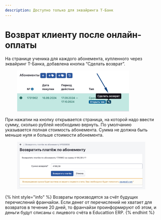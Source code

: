 ```yaml
---
description: Доступно только для эквайринга Т-Банк
---
```


# Возврат клиенту после онлайн-оплаты

На странице ученика для каждого абонемента, купленного через эквайринг Т-Банка, добавлена кнопка “Сделать возврат”.&#x20;

<figure><img src="../.gitbook/assets/image (1) (1) (1) (1) (1) (1) (1).png" alt="" width="370"><figcaption></figcaption></figure>

При нажатии на кнопку открывается страница, на которой надо ввести сумму, сколько рублей необходимо вернуть. По умолчанию указывается полная стоимость абонемента. Сумма не должна быть меньше нуля и больше стоимости абонемента.

<figure><img src="../.gitbook/assets/image (1) (1) (1) (1) (1) (1) (1) (1).png" alt="" width="563"><figcaption></figcaption></figure>

{% hint style="info" %}
Возвраты производятся за счёт будущих перечислений франчайзи. Если денег от перечислений не хватает для возвратов в течение 20 дней, то франчайзи проинформируют об этом, и деньги будут списаны с лицевого счёта в Educattion ERP.
{% endhint %}
